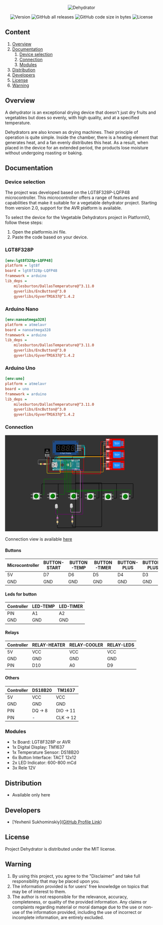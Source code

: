 <p align="center">
   <img src="https://i.ibb.co/whXfm0b/Dehydrator.png" alt="Dehydrator" border="0" wight="700">
</p>

<p align="center">
    <img src="https://img.shields.io/github/v/release/yevheniisukhominskiy/Dehydrator?style=for-the-badge" alt="Version">
    <img alt="GitHub all releases" src="https://img.shields.io/github/downloads/yevheniisukhominskiy/Dehydrator/total?style=for-the-badge">
    <img alt="GitHub code size in bytes" src="https://img.shields.io/github/languages/code-size/yevheniisukhominskiy/Dehydrator?style=for-the-badge">
     <img src="https://img.shields.io/github/license/yevheniisukhominskiy/Dehydrator?style=for-the-badge" alt="License">


</p>

## Content
1. [Overview](https://github.com/yevheniisukhominskiy/Dehydrator#overview)
2. [Documentation](https://github.com/yevheniisukhominskiy/Dehydrator#documentation)
   1. [Device selection](https://github.com/yevheniisukhominskiy/Dehydrator#device-selection)
   2. [Connection](https://github.com/yevheniisukhominskiy/Dehydrator#connection)
   3. [Modules](https://github.com/yevheniisukhominskiy/Dehydrator#modules)
3. [Distribution](https://github.com/yevheniisukhominskiy/Dehydrator#distribution)
4. [Developers](https://github.com/yevheniisukhominskiy/Dehydrator#developers)
5. [License](https://github.com/yevheniisukhominskiy/Dehydrator#license)
6. [Warning](https://github.com/yevheniisukhominskiy/Dehydrator#warning)


## Overview

A dehydrator is an exceptional drying device that doesn't just dry fruits and vegetables but does so evenly, with high quality, and at a specified temperature.

Dehydrators are also known as drying machines. Their principle of operation is quite simple. Inside the chamber, there is a heating element that generates heat, and a fan evenly distributes this heat. As a result, when placed in the device for an extended period, the products lose moisture without undergoing roasting or baking.

## Documentation

### Device selection
The project was developed based on the LGT8F328P-LQFP48 microcontroller. This microcontroller offers a range of features and capabilities that make it suitable for a vegetable dehydrator project. Starting from version 2.0, support for the AVR platform is available.

To select the device for the Vegetable Dehydrators project in PlatformIO, follow these steps:
1. Open the platformio.ini file.
2. Paste the code based on your device.

### LGT8F328P
```ini
[env:lgt8f328p-LQFP48]
platform = lgt8f
board = lgt8f328p-LQFP48
framework = arduino
lib_deps = 
	milesburton/DallasTemperature@^3.11.0
	gyverlibs/EncButton@^3.0
	gyverlibs/GyverTM1637@^1.4.2
```

### Arduino Nano
```ini
[env:nanoatmega328]
platform = atmelavr
board = nanoatmega328
framework = arduino
lib_deps = 
	milesburton/DallasTemperature@^3.11.0
	gyverlibs/EncButton@^3.0
	gyverlibs/GyverTM1637@^1.4.2
```

### Arduino Uno
```ini
[env:uno]
platform = atmelavr
board = uno
framework = arduino
lib_deps = 
	milesburton/DallasTemperature@^3.11.0
	gyverlibs/EncButton@^3.0
	gyverlibs/GyverTM1637@^1.4.2
```


### Connection
![Alt text](documents/conections.png)

Connection view is available [here](https://wokwi.com/projects/new/arduino-nano)
#### Buttons
| **Microcontroller** | **BUTTON-START** | **BUTTON-TEMP** | **BUTTON-TIMER** | **BUTTON-PLUS** | **BUTTON-PLUS** | **BUTTON-BLACKLIGHT** |
|---------------------|-----------------|------------------|------------------|-----------------|-----------------|-----------------------|
| 5V                  | D7              | D6               | D5               |	D4			    | D3              | D2                    |
| GND                 | GND             | GND              | GND              | GND             | GND             | GND                   |

#### Leds for button
| **Controller** | **LED-TEMP** | **LED-TIMER** |
|----------------|--------------|---------------|
| PIN            | A1           | A2            |
| GND            | GND          | GND           |

#### Relays
| **Controller** | **RELAY-HEATER** | **RELAY-COOLER** | **RELAY-LEDS** |
|----------------|------------------|------------------|----------------|
| 5V             | VCC              | VCC              | VCC            |
| GND            | GND              | GND              | GND            |
| PIN            | D10              | A0               | D9             |

#### Others
| **Controller** | **DS18B20** | **TM1637** |
|----------------|-------------|------------|
| 5V             | VCC         | VCC        |
| GND            | GND         | GND        |
| PIN            | DQ -> 8     | DIO -> 11  |
| PIN            | -           | CLK -> 12  |

### Modules
* 1x Board: LGT8F328P or AVR
* 1x Digital Display: TM1637
* 1x Temperature Sensor: DS18B20
* 6x Button Interface: TACT 12x12
* 2x LED Indicator: 600-800 mCd
* 3x Rele 12V
  
## Distribution
- Available only here


## Developers
- [Yevhenii Sukhominskiy]([GitHub Profile Link](https://github.com/yevheniisukhominskiy))

## License
Project Dehydrator is distributed under the MIT license.

## Warning
1. By using this project, you agree to the "Disclaimer" and take full responsibility that may be placed upon you.
2. The information provided is for users' free knowledge on topics that may be of interest to them.
3. The author is not responsible for the relevance, accuracy, completeness, or quality of the provided information. Any claims or complaints regarding material or moral damage due to the use or non-use of the information provided, including the use of incorrect or incomplete information, are entirely excluded.





